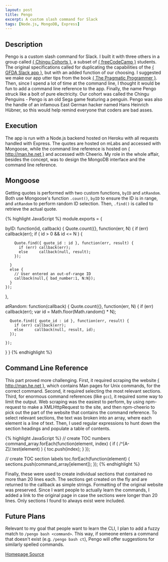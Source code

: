 ```yaml
---
layout: post
title: Pengo
excerpt: A custom slash command for Slack
tags: [Node.js, MongoDB, Express]
---
```


## Description

Pengo is a custom slash command for Slack.  I built it with three others in a group called [{ Chingu Cohorts }](https://tropicalchancer.github.io/projectus/), a subset of [{ freeCodeCamp }](https://www.freecodecamp.com) students.  The original specifications called for duplicating the capabilities of the [{ GFDA Slack app }](https://goodfuckingdesignadvice.com/blogs/features/gfda-launches-slack-app), but with an added function of our choosing.  I suggested we make our app utter tips from the book [{ The Pragmatic Programmer }](https://pragprog.com/the-pragmatic-programmer/extracts/tips).  Then, since I spend a lot of time at the command line, I thought it would be fun to add a command line reference to the app.  Finally, the name Pengo struck like a bolt of pure electricity.  Our cohort was called the Chingu Penguins - Pengo is an old Sega game featuring a penguin.  Pengo was also the handle of an infamous East German hacker named Hans Heinrich H&uuml;bner, so this would help remind everyone that coders are bad asses.

## Execution

The app is run with a Node.js backend hosted on Heroku with all requests handled with Express.  The quotes are hosted on mLabs and accessed with Mongoose, while the command line reference is hosted on [{ http://man.he.net }](http://man.he.net) and accessed with Cheerio.  My role in the whole affair, besides the concept, was to design the MongoDB interface and the command line reference.

## Mongoose

Getting quotes is performed with two custom functions, `byID` and `atRandom`.  Both use Mongoose's function `.count()`, `byID` to ensure the ID is in range, and `atRandom` to perform random ID selection.  Then, `.find()` is called to retrieve the actual quote.  

{% highlight JavaScript %}
module.exports = {

  byID: function(id, callback) {
    Quote.count({}, function(err, N) {
      if (err) callback(err);
      if ( id > 0 && id <= N ) {

        Quote.find({ quote_id : id }, function(err, result) {
          if (err) callback(err);
          else     callback(null, result);
        });

      }
      else {
        // User entered an out-of-range ID
        callback(null,{ bad_number:1, N:N});
      }
    });
  },

  atRandom: function(callback) {
    Quote.count({}, function(err, N) {
      if (err) callback(err);
      var id = Math.floor(Math.random() * N);

      Quote.find({ quote_id : id }, function(err, result) {
        if (err) callback(err);
        else     callback(null, result, id);
      });

    });
  }
}
{% endhighlight %}

## Command Line Reference

This part proved more challenging.  First, it required scraping the website [{ http://man.he.net }](http://man.he.net), which contains Man pages for Unix commands, for the correct command.  Second, it required selecting the most relevant sections.  Third, for enormous command references (like `gcc`), it required some way to limit the output.  Web scraping was the easiest to perform, by using npm-request to make a XMLHttpRequest to the site, and then npm-cheerio to pick out the part of the website that contains the command reference.  To select relevant sections, the text was broken into an array, where each element is a line of text.  Then, I used regular expressions to hunt down the section headings and populate a table of contents.

{% highlight JavaScript %}
// create TOC numbers
command_array.forEach(function(element, index) {
  if ( /^[A-Z]/.test(element) ) {
    toc.push(index);
  }
});

// create TOC section labels
toc.forEach(function(element) {
  sections.push(command_array[element]);
});
{% endhighlight %}

Finally, these were used to create individual sections that contained no more than 20 lines each.  The sections get created on the fly and are returned to the callback as simple strings.  Formatting of the original website was preserved.  Since I want people to actually learn the commands, I added a link to the original page in case the sections were longer than 20 lines.  Only sections I found to always exist were included.

## Future Plans

Relevant to my goal that people want to learn the CLI, I plan to add a fuzzy match to `/pengo bash <command>`.  This way, if someone enters a command that doesn't exist (e.g. `/pengo bash ct`), Pengo will offer suggestions for similarly spelled commands.
    
<section class="project-links">
  <a href="http://pengo.herokuapp.com"> Homepage </a>
  <a href="https://github.com/peterjmartinson/PengoBot"> Source </a>
</section>


